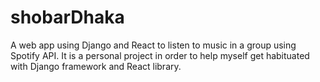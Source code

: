 # shobarDhaka
A web app using Django and React to listen to music in a group using Spotify API. It is a personal project in order to help myself get habituated with Django framework and React library.
